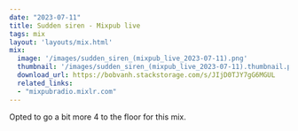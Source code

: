 ```yaml
---
date: "2023-07-11"
title: Sudden siren - Mixpub live
tags: mix
layout: 'layouts/mix.html'
mix:
  image: '/images/sudden_siren_(mixpub_live_2023-07-11).png'
  thumbnail: '/images/sudden_siren_(mixpub_live_2023-07-11).thumbnail.png'
  download_url: https://bobvanh.stackstorage.com/s/JIjD0TJY7gG6MGUL
  related_links:
  - "mixpubradio.mixlr.com"
---
```


Opted to go a bit more 4 to the floor for this mix.
